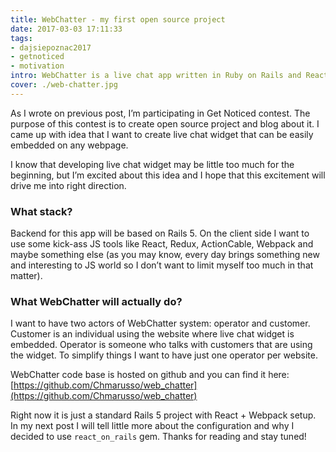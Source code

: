 ```yaml
---
title: WebChatter - my first open source project
date: 2017-03-03 17:11:33
tags:
- dajsiepoznac2017
- getnoticed
- motivation
intro: WebChatter is a live chat app written in Ruby on Rails and React.
cover: ./web-chatter.jpg
---
```

As I wrote on previous post, I’m participating in Get Noticed contest. The purpose of this contest is to create open source project and blog about it. I came up with idea that I want to create live chat widget that can be easily embedded on any webpage.

I know that developing live chat widget may be little too much for the beginning, but I’m excited about this idea and I hope that this excitement will drive me into right direction.

### What stack?
Backend for this app will be based on Rails 5. On the client side I want to use some kick-ass JS tools like React, Redux, ActionCable, Webpack and maybe something else (as you may know, every day brings something new and interesting to JS world so I don’t want to limit myself too much in that matter).

### What WebChatter will actually do?
I want to have two actors of WebChatter system: operator and customer. Customer is an individual using the website where live chat widget is embedded. Operator is someone who talks with customers that are using the widget. To simplify things I want to have just one operator per website.

WebChatter code base is hosted on github and you can find it here: [https://github.com/Chmarusso/web_chatter](https://github.com/Chmarusso/web_chatter)

Right now it is just a standard Rails 5 project with React + Webpack setup. In my next post I will tell little more about the configuration and why I decided to use `react_on_rails` gem. Thanks for reading and stay tuned!
